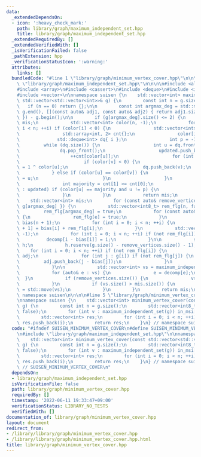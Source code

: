 ```yaml
---
data:
  _extendedDependsOn:
  - icon: ':heavy_check_mark:'
    path: library/graph/maximum_independent_set.hpp
    title: library/graph/maximum_independent_set.hpp
  _extendedRequiredBy: []
  _extendedVerifiedWith: []
  _isVerificationFailed: false
  _pathExtension: hpp
  _verificationStatusIcon: ':warning:'
  attributes:
    links: []
  bundledCode: "#line 1 \"library/graph/minimum_vertex_cover.hpp\"\n\n\n\n#line 1\
    \ \"library/graph/maximum_independent_set.hpp\"\n\n\n\n#include <algorithm>\n\
    #include <array>\n#include <cassert>\n#include <deque>\n#include <iostream>\n\
    #include <vector>\n\nnamespace suisen {\n    std::vector<int> maximum_independent_set(const\
    \ std::vector<std::vector<int>>& g) {\n        const int n = g.size();\n     \
    \   if (n == 0) return {};\n\n        const int argmax_deg = std::max_element(g.begin(),\
    \ g.end(), [](const auto& adj1, const auto& adj2) { return adj1.size() < adj2.size();\
    \ }) - g.begin();\n\n        if (g[argmax_deg].size() <= 2) {\n            std::vector<int>\
    \ mis;\n            std::vector<int> color(n, -1);\n            for (int i = 0;\
    \ i < n; ++i) if (color[i] < 0) {\n                std::vector<int> updated;\n\
    \                std::array<int, 2> cnt{};\n                color[i] = 0;\n  \
    \              std::deque<int> dq{ i };\n                int p = -1;\n       \
    \         while (dq.size()) {\n                    int u = dq.front();\n     \
    \               dq.pop_front();\n                    updated.push_back(u);\n \
    \                   ++cnt[color[u]];\n                    for (int v : g[u]) {\n\
    \                        if (color[v] < 0) {\n                            color[v]\
    \ = 1 ^ color[u];\n                            dq.push_back(v);\n            \
    \            } else if (color[u] == color[v]) {\n                            p\
    \ = u;\n                        }\n                    }\n                }\n\
    \                int majority = cnt[1] >= cnt[0];\n                for (int u\
    \ : updated) if (color[u] == majority and u != p) {\n                    mis.push_back(u);\n\
    \                }\n            }\n            return mis;\n        }\n\n    \
    \    std::vector<int> mis;\n        for (const auto& remove_vertices : { std::vector<int>{},\
    \ g[argmax_deg] }) {\n            std::vector<int8_t> rem_flg(n, false);\n   \
    \         rem_flg[argmax_deg] = true;\n            for (const auto& e : remove_vertices)\
    \ {\n                rem_flg[e] = true;\n            }\n            std::vector<int>\
    \ bias(n + 1);\n            for (int i = 0; i < n; ++i) {\n                bias[i\
    \ + 1] = bias[i] + rem_flg[i];\n            }\n            std::vector<int> decomp(n,\
    \ -1);\n            for (int i = 0; i < n; ++i) if (not rem_flg[i]) {\n      \
    \          decomp[i - bias[i]] = i;\n            }\n\n            std::vector<std::vector<int>>\
    \ h;\n            h.reserve(g.size() - remove_vertices.size() - 1);\n        \
    \    for (int i = 0; i < n; ++i) if (not rem_flg[i]) {\n                std::vector<int>\
    \ adj;\n                for (int j : g[i]) if (not rem_flg[j]) {\n           \
    \         adj.push_back(j - bias[j]);\n                }\n                h.push_back(std::move(adj));\n\
    \            }\n\n            std::vector<int> vs = maximum_independent_set(h);\n\
    \            for (auto& e : vs) {\n                e = decomp[e];\n          \
    \  }\n            if (remove_vertices.size()) {\n                vs.push_back(argmax_deg);\n\
    \            }\n            if (vs.size() > mis.size()) {\n                mis\
    \ = std::move(vs);\n            }\n        }\n        return mis;\n    }\n} //\
    \ namespace suisen\n\n\n\n#line 5 \"library/graph/minimum_vertex_cover.hpp\"\n\
    \nnamespace suisen {\n    std::vector<int> minimum_vertex_cover(const std::vector<std::vector<int>>&\
    \ g) {\n        const int n = g.size();\n        std::vector<int8_t> in_msi(n,\
    \ false);\n        for (int v : maximum_independent_set(g)) in_msi[v] = true;\n\
    \        std::vector<int> res;\n        for (int i = 0; i < n; ++i) if (not in_msi[i])\
    \ res.push_back(i);\n        return res;\n    }\n} // namespace suisen\n\n\n"
  code: "#ifndef SUISEN_MINIMUM_VERTEX_COVER\n#define SUISEN_MINIMUM_VERTEX_COVER\n\
    \n#include \"library/graph/maximum_independent_set.hpp\"\n\nnamespace suisen {\n\
    \    std::vector<int> minimum_vertex_cover(const std::vector<std::vector<int>>&\
    \ g) {\n        const int n = g.size();\n        std::vector<int8_t> in_msi(n,\
    \ false);\n        for (int v : maximum_independent_set(g)) in_msi[v] = true;\n\
    \        std::vector<int> res;\n        for (int i = 0; i < n; ++i) if (not in_msi[i])\
    \ res.push_back(i);\n        return res;\n    }\n} // namespace suisen\n\n#endif\
    \ // SUISEN_MINIMUM_VERTEX_COVER\n"
  dependsOn:
  - library/graph/maximum_independent_set.hpp
  isVerificationFile: false
  path: library/graph/minimum_vertex_cover.hpp
  requiredBy: []
  timestamp: '2022-06-11 19:33:47+09:00'
  verificationStatus: LIBRARY_NO_TESTS
  verifiedWith: []
documentation_of: library/graph/minimum_vertex_cover.hpp
layout: document
redirect_from:
- /library/library/graph/minimum_vertex_cover.hpp
- /library/library/graph/minimum_vertex_cover.hpp.html
title: library/graph/minimum_vertex_cover.hpp
---
```

